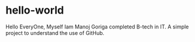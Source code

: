 # hello-world
Hello EveryOne,
                Myself Iam Manoj Goriga completed B-tech in IT. 
A simple project to understand the use of GitHub.
